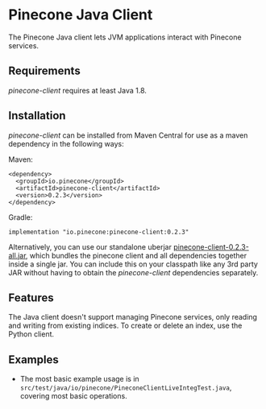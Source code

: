 # Pinecone Java Client

The Pinecone Java client lets JVM applications interact with Pinecone services.

## Requirements

*pinecone-client* requires at least Java 1.8.

## Installation

*pinecone-client* can be installed from Maven Central for use as a maven dependency in the following ways:

Maven:
```
<dependency>
  <groupId>io.pinecone</groupId>
  <artifactId>pinecone-client</artifactId>
  <version>0.2.3</version>
</dependency>
```

[comment]: <> (^ [pc:VERSION_LATEST_RELEASE])

Gradle:
```
implementation "io.pinecone:pinecone-client:0.2.3"
```

[comment]: <> (^ [pc:VERSION_LATEST_RELEASE])

Alternatively, you can use our standalone uberjar [pinecone-client-0.2.3-all.jar](https://repo1.maven.org/maven2/io/pinecone/pinecone-client/0.2.3/pinecone-client-0.2.3-all.jar), which bundles the pinecone client and all dependencies together inside a single jar. You can include this on your classpath like any 3rd party JAR without having to obtain the *pinecone-client* dependencies separately.

[comment]: <> (^ [pc:VERSION_LATEST_RELEASE])

## Features

The Java client doesn't support managing Pinecone services, only reading and writing from existing indices. To create or delete an index, use the Python client.


## Examples

- The most basic example usage is in `src/test/java/io/pinecone/PineconeClientLiveIntegTest.java`, covering most basic operations.
